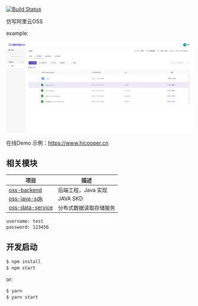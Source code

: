 [![Build Status](https://travis-ci.org/HiCooper/oss-front.svg?branch=master)](https://travis-ci.org/HiCooper/oss-front)

仿写阿里云OSS

example:

![avatar](./pic/demo.png)

在线Demo 示例：https://www.hicooper.cn

## 相关模块

| 项目 | 描述 |
|------|------|
| [oss-backend](https://github.com/HiCooper/oss-backend) | 后端工程，Java 实现|
| [oss-java-sdk](https://github.com/HiCooper/oss-sdk-java) | JAVA SKD |
| [oss-data-service](https://github.com/HiCooper/oss-data-service) | 分布式数据读取存储服务 |


````
username: test
password: 123456
````

## 开发启动

```bash
$ npm install
$ npm start
```

or:

```bash
$ yarn
$ yarn start
```
